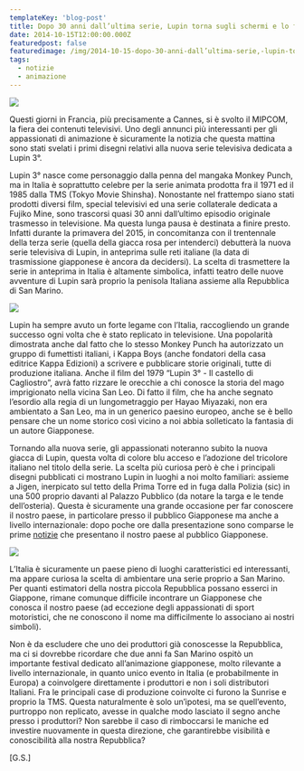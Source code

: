 ```yaml
---
templateKey: 'blog-post'
title: Dopo 30 anni dall’ultima serie, Lupin torna sugli schermi e lo fa passando per San Marino
date: 2014-10-15T12:00:00.000Z
featuredpost: false
featuredimage: /img/2014-10-15-dopo-30-anni-dall’ultima-serie,-lupin-torna-sugli-schermi-e-lo-fa-passando-per-san-marino.jpg
tags:
  - notizie
  - animazione
---
```



![](/img/2014-10-15-dopo-30-anni-dall’ultima-serie,-lupin-torna-sugli-schermi-e-lo-fa-passando-per-san-marino.jpg)

Questi giorni in Francia, più precisamente a Cannes, si è svolto il MIPCOM, la fiera dei contenuti televisivi. Uno degli annunci più interessanti per gli appassionati di animazione è sicuramente la notizia che questa mattina sono stati svelati i primi disegni relativi alla nuova serie televisiva dedicata a Lupin 3°. 

Lupin 3° nasce come personaggio dalla penna del mangaka Monkey Punch, ma in Italia è soprattutto celebre per la serie animata prodotta fra il 1971 ed il 1985 dalla TMS (Tokyo Movie Shinsha). Nonostante nel frattempo siano stati prodotti diversi film, special televisivi ed una serie collaterale dedicata a Fujiko Mine, sono trascorsi quasi 30 anni dall’ultimo episodio originale trasmesso in televisione. Ma questa lunga pausa è destinata a finire presto. Infatti durante la primavera del 2015, in concomitanza con il trentennale della terza serie (quella della giacca rosa per intenderci) debutterà la nuova serie televisiva di Lupin, in anteprima sulle reti italiane (la data di trasmissione giapponese è ancora da decidersi). La scelta di trasmettere la serie in anteprima in Italia è altamente simbolica, infatti teatro delle nuove avventure di Lupin sarà proprio la penisola Italiana assieme alla Repubblica di San Marino. 

![](/img/lupin_guaita.jpg)

Lupin ha sempre avuto un forte legame con l’Italia, raccogliendo un grande successo ogni volta che è stato replicato in televisione. Una popolarità dimostrata anche dal fatto che lo stesso Monkey Punch ha autorizzato un gruppo di fumettisti italiani, i Kappa Boys (anche fondatori della casa editrice Kappa Edizioni) a scrivere e pubblicare storie originali, tutte di produzione italiana. Anche il film del 1979 “Lupin 3° - Il castello di Cagliostro”, avrà fatto rizzare le orecchie a chi conosce la storia del mago imprigionato nella vicina San Leo. Di fatto il film, che ha anche segnato l’esordio alla regia di un lungometraggio per Hayao Miyazaki, non era ambientato a San Leo, ma in un generico paesino europeo, anche se è bello pensare che un nome storico così vicino a noi abbia solleticato la fantasia di un autore Giapponese. 

Tornando alla nuova serie, gli appassionati noteranno subito la nuova giacca di Lupin, questa volta di colore blu acceso e l’adozione del tricolore italiano nel titolo della serie. La scelta più curiosa però è che i principali disegni pubblicati ci mostrano Lupin in luoghi a noi molto familiari: assieme a Jigen, inerpicato sul tetto della Prima Torre ed in fuga dalla Polizia (sic) in una 500 proprio davanti al Palazzo Pubblico (da notare la targa e le tende dell’osteria). Questa è sicuramente una grande occasione per far conoscere il nostro paese, in particolare presso il pubblico Giapponese ma anche a livello internazionale: dopo poche ore dalla presentazione sono comparse le prime [notizie](http://seztrend.com/753.html) che presentano il nostro paese al pubblico Giapponese.

![](/img/lupin_pianello.jpg)

L’Italia è sicuramente un paese pieno di luoghi caratteristici ed interessanti, ma appare curiosa la scelta di ambientare una serie proprio a San Marino. Per quanti estimatori della nostra piccola Repubblica possano esserci in Giappone, rimane comunque difficile incontrare un Giapponese che conosca il nostro paese (ad eccezione degli appassionati di sport motoristici, che ne conoscono il nome ma difficilmente lo associano ai nostri simboli). 

Non è da escludere che uno dei produttori già conoscesse la Repubblica, ma ci si dovrebbe ricordare che due anni fa San Marino ospitò un importante festival dedicato all’animazione giapponese, molto rilevante a livello internazionale, in quanto unico evento in Italia (e probabilmente in Europa) a coinvolgere direttamente i produttori e non i soli distributori Italiani. Fra le principali case di produzione coinvolte ci furono la Sunrise e proprio la TMS. Questa naturalmente è solo un’ipotesi, ma se quell’evento, purtroppo non replicato, avesse in qualche modo lasciato il segno anche presso i produttori? Non sarebbe il caso di rimboccarsi le maniche ed investire nuovamente in questa direzione, che garantirebbe visibilità e conoscibilità alla nostra Repubblica? 

[G.S.] 

